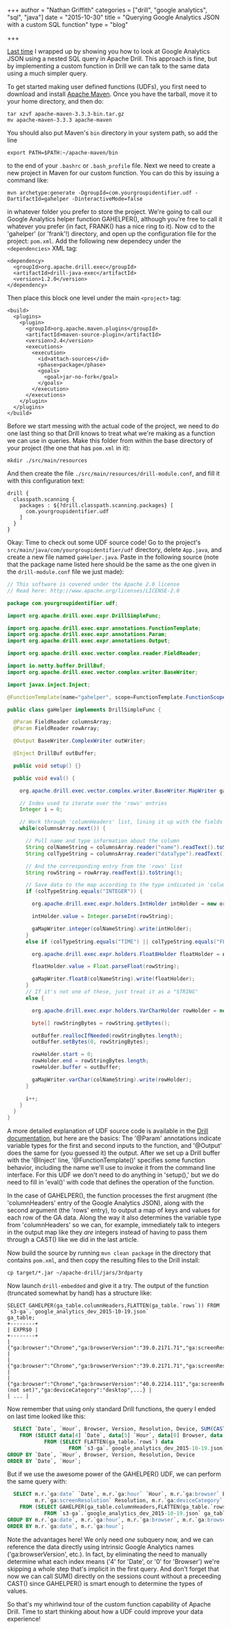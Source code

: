 +++
author = "Nathan Griffith"
categories = ["drill", "google analytics", "sql", "java"]
date = "2015-10-30"
title = "Querying Google Analytics JSON with a custom SQL function"
type = "blog"

+++

[Last time](/blog/using-sql-to-interface-with-google-analytics-data-stored-on-amazon-s3/) I wrapped up
by showing you how to look at Google Analytics JSON using a nested SQL query in Apache Drill.  This approach is fine,
but by implementing a custom function in Drill we can talk to the same data using a much simpler query.

To get started making user defined functions (UDFs), you first need to download and install [Apache
Maven](https://maven.apache.org/download.cgi). Once you have the tarball, move it to your home directory, and then do:

```
tar xzvf apache-maven-3.3.3-bin.tar.gz
mv apache-maven-3.3.3 apache-maven
```

You should also put Maven's `bin` directory in your system path, so add the line

```
export PATH=$PATH:~/apache-maven/bin
```

to the end of your `.bashrc` or `.bash_profile` file. Next we need to create a new project in Maven for our custom
function. You can do this by issuing a command like:

```
mvn archetype:generate -DgroupId=com.yourgroupidentifier.udf -DartifactId=gahelper -DinteractiveMode=false
```

in whatever folder you prefer to store the project. We're going to call our Google Analytics helper function GAHELPER(),
although you're free to call it whatever you prefer (in fact, FRANK() has a nice ring to it). Now cd to the 'gahelper'
(or 'frank'!) directory, and open up the configuration file for the project: `pom.xml`. Add the following new dependecy
under the `<dependencies>` XML tag:

```
<dependency>
  <groupId>org.apache.drill.exec</groupId>
  <artifactId>drill-java-exec</artifactId>
  <version>1.2.0</version>
</dependency>
```

Then place this block one level under the main `<project>` tag:

```
<build>
  <plugins>
    <plugin>
      <groupId>org.apache.maven.plugins</groupId>
      <artifactId>maven-source-plugin</artifactId>
      <version>2.4</version>
      <executions>
        <execution>
          <id>attach-sources</id>
          <phase>package</phase>
          <goals>
            <goal>jar-no-fork</goal>
          </goals>
        </execution>
      </executions>
    </plugin>
  </plugins>
</build>
```

Before we start messing with the actual code of the project, we need to do one last thing so that Drill knows
to treat what we're making as a function we can use in queries. Make this folder from within the base directory of your
project (the one that has `pom.xml` in it):

```
mkdir ./src/main/resources
```

And then create the file `./src/main/resources/drill-module.conf`, and fill it with this configuration text:

```
drill {
  classpath.scanning {
    packages : ${?drill.classpath.scanning.packages} [
      com.yourgroupidentifier.udf
    ]
  }
}
```

Okay: Time to check out some UDF source code! Go to the project's `src/main/java/com/yourgroupidentifier/udf`
directory, delete `App.java`, and create a new file named `gaHelper.java`. Paste in the following source (note that the
package name listed here should be the same as the one given in the `drill-module.conf` file we just made):

```java
// This software is covered under the Apache 2.0 license
// Read here: http://www.apache.org/licenses/LICENSE-2.0

package com.yourgroupidentifier.udf;

import org.apache.drill.exec.expr.DrillSimpleFunc;

import org.apache.drill.exec.expr.annotations.FunctionTemplate;
import org.apache.drill.exec.expr.annotations.Param;
import org.apache.drill.exec.expr.annotations.Output;

import org.apache.drill.exec.vector.complex.reader.FieldReader;

import io.netty.buffer.DrillBuf;
import org.apache.drill.exec.vector.complex.writer.BaseWriter;

import javax.inject.Inject;

@FunctionTemplate(name="gahelper", scope=FunctionTemplate.FunctionScope.SIMPLE, nulls=FunctionTemplate.NullHandling.NULL_IF_NULL)

public class gaHelper implements DrillSimpleFunc {

  @Param FieldReader columnsArray;
  @Param FieldReader rowArray;

  @Output BaseWriter.ComplexWriter outWriter;

  @Inject DrillBuf outBuffer;

  public void setup() {}

  public void eval() {

    org.apache.drill.exec.vector.complex.writer.BaseWriter.MapWriter gaMapWriter = outWriter.rootAsMap();

    // Index used to iterate over the 'rows' entries
    Integer i = 0;

    // Work through 'columnHeaders' list, lining it up with the fields in a 'rows' entry
    while(columnsArray.next()) {

      // Pull name and type information about the column
      String colNameString = columnsArray.reader("name").readText().toString();
      String colTypeString = columnsArray.reader("dataType").readText().toString();

      // And the corresponding entry from the 'rows' list
      String rowString = rowArray.readText(i).toString();

      // Save data to the map according to the type indicated in 'columnHeaders'
      if (colTypeString.equals("INTEGER")) {

        org.apache.drill.exec.expr.holders.IntHolder intHolder = new org.apache.drill.exec.expr.holders.IntHolder();

        intHolder.value = Integer.parseInt(rowString);

        gaMapWriter.integer(colNameString).write(intHolder);
      }
      else if (colTypeString.equals("TIME") || colTypeString.equals("FLOAT") || colTypeString.equals("PERCENT") || colTypeString.equals("CURRENCY")) {

        org.apache.drill.exec.expr.holders.Float8Holder floatHolder = new org.apache.drill.exec.expr.holders.Float8Holder();

        floatHolder.value = Float.parseFloat(rowString);

        gaMapWriter.float8(colNameString).write(floatHolder);
      }
      // If it's not one of these, just treat it as a "STRING"
      else {

        org.apache.drill.exec.expr.holders.VarCharHolder rowHolder = new org.apache.drill.exec.expr.holders.VarCharHolder();

        byte[] rowStringBytes = rowString.getBytes();

        outBuffer.reallocIfNeeded(rowStringBytes.length);
        outBuffer.setBytes(0, rowStringBytes);

        rowHolder.start = 0;
        rowHolder.end = rowStringBytes.length;
        rowHolder.buffer = outBuffer;

        gaMapWriter.varChar(colNameString).write(rowHolder);
      }

      i++;
    }
  }
}
```

A more detailed explanation of UDF source code is available in the [Drill
documentation](https://drill.apache.org/docs/tutorial-develop-a-simple-function/), but here are the basics: The '@Param'
annotations indicate variable types for the first and second inputs to the function, and '@Output' does the same for
(you guessed it) the output. After we set up a Drill buffer with the '@Inject' line, '@FunctionTemplate()' specifies
some function behavior, including the name we'll use to invoke it from the command line interface. For this UDF we don't
need to do anything in 'setup(),' but we do need to fill in 'eval()' with code that defines the operation of the
function.

In the case of GAHELPER(), the function processes the first arugment (the 'columnHeaders' entry of the Google Analytics
JSON), along with the second argument (the 'rows' entry), to output a map of keys and values for each row of the GA
data. Along the way it also determines the variable type from 'columnHeaders' so we can, for example, immediately talk
to integers in the output map like they *are* integers instead of having to pass them through a CAST() like we did in the
last article.

Now build the source by running `mvn clean package` in the directory that contains `pom.xml`, and then copy the
resulting files to the Drill install:

```
cp target/*.jar ~/apache-drill/jars/3rdparty
```

Now launch `drill-embedded` and give it a try. The output of the function (truncated somewhat by hand) has a structure like:

```
SELECT GAHELPER(ga_table.columnHeaders,FLATTEN(ga_table.`rows`)) FROM `s3-ga`.`google_analytics_dev_2015-10-19.json`
ga_table;
+--------+
| EXPR$0 |
+--------+
| {"ga:browser":"Chrome","ga:browserVersion":"39.0.2171.71","ga:screenResolution":"1024x768","ga:deviceCategory":"desktop",...} |
| {"ga:browser":"Chrome","ga:browserVersion":"39.0.2171.71","ga:screenResolution":"1024x768","ga:deviceCategory":"desktop",...} |
| {"ga:browser":"Chrome","ga:browserVersion":"40.0.2214.111","ga:screenResolution":"(not set)","ga:deviceCategory":"desktop",...} |
| ... |
```

Now remember that using only standard Drill functions, the query I ended on last time looked like this:

```sql
  SELECT `Date`, `Hour`, Browser, Version, Resolution, Device, SUM(CAST(Sessions AS INTEGER)) `Total Sessions`
    FROM (SELECT data[4] `Date`, data[5] `Hour`, data[0] Browser, data[1] Version, data[2] Resolution, data[3] Device, data[8] Sessions
            FROM (SELECT FLATTEN(ga_table.`rows`) data
                    FROM `s3-ga`.`google_analytics_dev_2015-10-19.json` ga_table))
GROUP BY `Date`, `Hour`, Browser, Version, Resolution, Device
ORDER BY `Date`, `Hour`;
```

But if we use the awesome power of the GAHELPER() UDF, we can perform the same query with:

```sql
  SELECT m.r.`ga:date` `Date`, m.r.`ga:hour` `Hour`, m.r.`ga:browser` Browser, m.r.`ga:browserVersion` Version,
         m.r.`ga:screenResolution` Resolution, m.r.`ga:deviceCategory` Device, SUM(m.r.`ga:sessions`) `Total Sessions`
    FROM (SELECT GAHELPER(ga_table.columnHeaders,FLATTEN(ga_table.`rows`)) AS r
            FROM `s3-ga`.`google_analytics_dev_2015-10-19.json` ga_table) AS m
GROUP BY m.r.`ga:date`, m.r.`ga:hour`, m.r.`ga:browser`, m.r.`ga:browserVersion`, m.r.`ga:screenResolution`, m.r.`ga:deviceCategory`
ORDER BY m.r.`ga:date`, m.r.`ga:hour`;
```

Note the advantages here! We only need *one* subquery now, and we can reference the data directly using intrinsic Google
Analytics names ('ga:browserVersion', etc.). In fact, by eliminating the need to manually determine what each index
means ('4' for 'Date', or '0' for 'Browser') we're skipping a whole step that's implicit in the first query. And don't
forget that now we can call SUM() directly on the sessions count without a preceeding CAST() since GAHELPER() is smart
enough to determine the types of values.

So that's my whirlwind tour of the custom function capability of Apache Drill. Time to start thinking about how a UDF
could improve your data experience!
